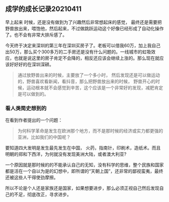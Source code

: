 ## 成学的成长记录20210411

早上起来 时候，还是没有做到为了兴趣然后非常想起床的感觉， 最终还是需要把野兽放出来，喂饱他，然后起来，不过做跳跃运动这个好像已经形成了自动化操作了。也不会有非常大排斥感了。

今天终于决定来深圳的第三年在深圳买房子了。老板可以借我60万，加上我自己出50万，那么买个300多万的二手房还是没有什么问题的。一线城市的虹吸效应，也就是说这里的房子肯定不会降的，相反还应该会继续上涨的。那么现在就应该好好好的在深圳深耕。

> 通过放野兽出来的时候，主要放了一个多小时， 然后发现还是可以做运动的，野兽喜欢看新闻，看抖音，那么把野兽放出来的时候， 野兽开心的时候，运动根本就不会感觉到辛苦，这个应该是一个非常好的发现，减肥肯定是可以做到的。

### 看人类简史想到的

在看到作者提出的一个问题：

> 为何科学革命是发生在欧洲那个地方，而不是那时候的经济或实力都更强的亚洲，比如我们的中国呢？

要知道四大发明是发生最先发生在中国， 火药，指南针，印刷术，造纸术。而且明朝的郑和下西洋，为何就没有发现美洲大陆，或者澳大利亚?

一个原因就是那时候的的不能承认自己的无知，没有科学的思维，整个民族和国家都是活在一个自以为是的幻想中，即所谓的“天朝上国”，还非常的鄙视蛮夷，最终还被这些人干得使劲摩擦。

所以不论是个人还是家族还是国家，如果想要进步，那么必须正视自己然后发现自己的不足，彻底改正，寻求进步。

